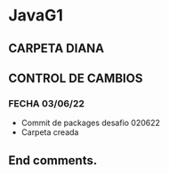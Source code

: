 # JavaG1
## CARPETA DIANA
## CONTROL DE CAMBIOS
### FECHA 03/06/22
- Commit de packages desafio 020622
- Carpeta creada
## End comments.
